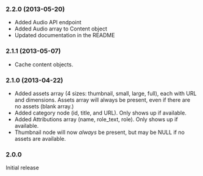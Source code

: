 ### 2.2.0 (2013-05-20)
* Added Audio API endpoint
* Added Audio array to Content object
* Updated documentation in the README


### 2.1.1 (2013-05-07)
* Cache content objects.


### 2.1.0 (2013-04-22)
* Added assets array (4 sizes: thumbnail, small, large, full), each with URL and dimensions. Assets array will always be present, even if there are no assets (blank array.)
* Added category node (id, title, and URL). Only shows up if available.
* Added Attributions array (name, role_text, role). Only shows up if available.
* Thumbnail node will now *always* be present, but may be NULL if no assets are available.


### 2.0.0
Initial release
